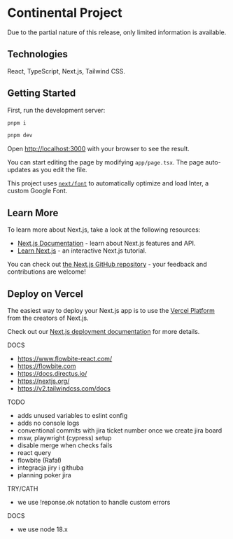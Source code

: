 # Continental Project

Due to the partial nature of this release, only limited information is available.

## Technologies

React, TypeScript, Next.js, Tailwind CSS.

## Getting Started

First, run the development server:

```bash
pnpm i

pnpm dev
```

Open [http://localhost:3000](http://localhost:3000) with your browser to see the result.

You can start editing the page by modifying `app/page.tsx`. The page auto-updates as you edit the file.

This project uses [`next/font`](https://nextjs.org/docs/basic-features/font-optimization) to automatically optimize and load Inter, a custom Google Font.

## Learn More

To learn more about Next.js, take a look at the following resources:

- [Next.js Documentation](https://nextjs.org/docs) - learn about Next.js features and API.
- [Learn Next.js](https://nextjs.org/learn) - an interactive Next.js tutorial.

You can check out [the Next.js GitHub repository](https://github.com/vercel/next.js/) - your feedback and contributions are welcome!

## Deploy on Vercel

The easiest way to deploy your Next.js app is to use the [Vercel Platform](https://vercel.com/new?utm_medium=default-template&filter=next.js&utm_source=create-next-app&utm_campaign=create-next-app-readme) from the creators of Next.js.

Check out our [Next.js deployment documentation](https://nextjs.org/docs/deployment) for more details.

DOCS

- https://www.flowbite-react.com/
- https://flowbite.com
- https://docs.directus.io/
- https://nextjs.org/
- https://v2.tailwindcss.com/docs

TODO

- adds unused variables to eslint config
- adds no console logs
- conventional commits with jira ticket number once we create jira board
- msw, playwright (cypress) setup
- disable merge when checks fails
- react query
- flowbite (Rafał)
- integracja jiry i githuba
- planning poker jira

TRY/CATH

- we use !reponse.ok notation to handle custom errors

DOCS

- we use node 18.x
